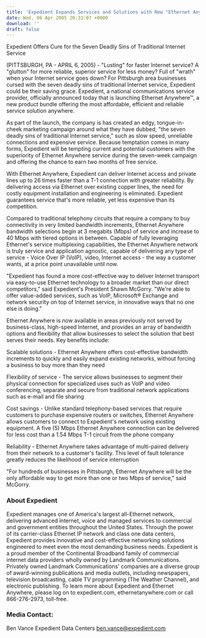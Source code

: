```yaml
---
title: 'Expedient Expands Services and Solutions with New "Ethernet Anywhere" Product'
date: Wed, 06 Apr 2005 20:33:07 +0000
download: ''
draft: false
---
```


Expedient Offers Cure for the Seven Deadly Sins of Traditional Internet Service

(PITTSBURGH, PA - APRIL 6, 2005) - "Lusting" for faster Internet service? A "glutton" for more reliable, superior service for less money? Full of "wrath" when your Internet service goes down? For Pittsburgh area businesses cursed with the seven deadly sins of traditional Internet service, Expedient could be their saving grace. Expedient, a national communications service provider, officially announced today that is launching Ethernet Anywhere™, a new product bundle offering the most affordable, efficient and reliable service solution anywhere.

As part of the launch, the company is has created an edgy, tongue-in-cheek marketing campaign around what they have dubbed, "the seven deadly sins of traditional Internet service," such as slow speed, unreliable connections and expensive service. Because temptation comes in many forms, Expedient will be tempting current and potential customers with the superiority of Ethernet Anywhere service during the seven-week campaign and offering the chance to earn two months of free service.

With Ethernet Anywhere, Expedient can deliver Internet access and private lines up to 26 times faster than a T-1 connection with greater reliability. By delivering access via Ethernet over existing copper lines, the need for costly equipment installation and engineering is eliminated. Expedient guarantees service that's more reliable, yet less expensive than its competition.

Compared to traditional telephony circuits that require a company to buy connectivity in very limited bandwidth increments, Ethernet Anywhere bandwidth selections begin at 3 megabits (Mbps) of service and increase to 40 Mbps with tiered options in between. Capable of fully leveraging Ethernet's service multiplexing capabilities, the Ethernet Anywhere network is truly service and application agnostic, capable of delivering any type of service - Voice Over IP (VoIP), video, Internet access - the way a customer wants, at a price point unavailable until now.

"Expedient has found a more cost-effective way to deliver Internet transport via easy-to-use Ethernet technology to a broader market than our direct competitors," said Expedient's President Shawn McGorry. "We're able to offer value-added services, such as VoIP, Microsoft® Exchange and network security on top of Internet service, in innovative ways that no one else is doing."

Ethernet Anywhere is now available in areas previously not served by business-class, high-speed Internet, and provides an array of bandwidth options and flexibility that allow businesses to select the solution that best serves their needs. Key benefits include:

Scalable solutions - Ethernet Anywhere offers cost-effective bandwidth increments to quickly and easily expand existing networks, without forcing a business to buy more than they need

Flexibility of service - The service allows businesses to segment their physical connection for specialized uses such as VoIP and video conferencing, separate and secure from traditional network applications such as e-mail and file sharing

Cost savings - Unlike standard telephony-based services that require customers to purchase expensive routers or switches, Ethernet Anywhere allows customers to connect to Expedient's network using existing equipment. A five (5) Mbps Ethernet Anywhere connection can be delivered for less cost than a 1.54 Mbps T-1 circuit from the phone company

Reliability - Ethernet Anywhere takes advantage of multi-paired delivery from their network to a customer's facility. This level of fault tolerance greatly reduces the likelihood of service interruption

"For hundreds of businesses in Pittsburgh, Ethernet Anywhere will be the only affordable way to get more than one or two Mbps of service," said McGorry.

### About Expedient

Expedient manages one of America's largest all-Ethernet network, delivering advanced internet, voice and managed services to commercial and government entities throughout the United States. Through the power of its carrier-class Ethernet IP network and class one data centers, Expedient provides innovative and cost-effective networking solutions engineered to meet even the most demanding business needs. Expedient is a proud member of the Continental Broadband family of commercial internet data providers wholly owned by Landmark Communications. Privately owned Landmark Communications' companies are a diverse group of award-winning publications and media outlets, including newspapers, television broadcasting, cable TV programming (The Weather Channel), and electronic publishing. To learn more about Expedient and Ethernet Anywhere, please log on to expedient.com, ethernetanywhere.com or call 866-276-2973, toll-free.

### Media Contact:

Ben Vance Expedient Data Centers [ben.vance@expedient.com](mailto:ben.vance@expedient.com)